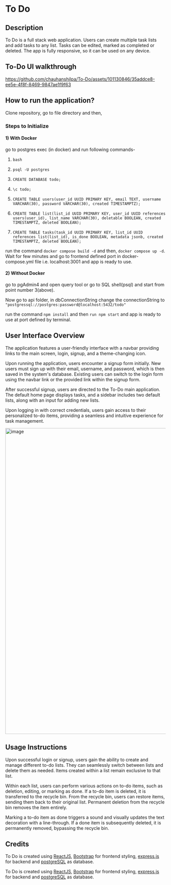 # To Do

## Description

To Do is a full stack web application. Users can create multiple task lists and add tasks to any list. Tasks can be edited, marked as completed or deleted. The app is fully responsive, so it can be used on any device.

## To-Do UI walkthrough

https://github.com/chauhanshilpa/To-Do/assets/101130846/35addce8-ee5e-4f8f-8469-9847ae1f9f63


## How to run the application?

Clone repository, go to file directory and then, 

### Steps to Initialize
 
#### 1) With Docker

 go to postgres exec (in docker) and run following commands-

1.  `bash`

2.  `psql -U postgres`

3.  `CREATE DATABASE todo;`

4.  `\c todo;`

5.  `CREATE TABLE users(user_id UUID PRIMARY KEY, email TEXT, username VARCHAR(30), password VARCHAR(30), created TIMESTAMPTZ);`

6.  `CREATE TABLE list(list_id UUID PRIMARY KEY, user_id UUID references users(user_id), list_name VARCHAR(30), deletable BOOLEAN, created TIMESTAMPTZ, deleted BOOLEAN);`

7.  `CREATE TABLE tasks(task_id UUID PRIMARY KEY, list_id UUID references list(list_id), is_done BOOLEAN, metadata jsonb, created TIMESTAMPTZ, deleted BOOLEAN);`

run the command `docker compose build -d` and then, `docker compose up -d`. Wait for few minutes and go to frontend defined port in docker-compose.yml file i.e. localhost:3001 and app is ready to use.

#### 2) Without Docker

go to pgAdmin4 and open query tool or go to SQL shell(psql) and start from point number 3(above).

 Now go to api folder, in dbConnectionString change the connectionString to `"postgressql://postgres:password@localhost:5432/todo"` 

run the command `npm install` and then `run npm start` and app is ready to use at port defined by terminal.

## User Interface Overview

The application features a user-friendly interface with a navbar providing links to the main screen, login, signup, and a theme-changing icon.

Upon running the application, users encounter a signup form initially. New users must sign up with their email, username, and password, which is then saved in the system's database. Existing users can switch to the login form using the navbar link or the provided link within the signup form.

After successful signup, users are directed to the To-Do main application. The default home page displays tasks, and a sidebar includes two default lists, along with an input for adding new lists.

Upon logging in with correct credentials, users gain access to their personalized to-do items, providing a seamless and intuitive experience for task management.

<img width="960" alt="image" src="https://github.com/chauhanshilpa/To-Do/assets/101130846/67ed720f-6e1f-4052-82a0-ceba42e3eac8">


## Usage Instructions

Upon successful login or signup, users gain the ability to create and manage different to-do lists. They can seamlessly switch between lists and delete them as needed. Items created within a list remain exclusive to that list.

Within each list, users can perform various actions on to-do items, such as deletion, editing, or marking as done. If a to-do item is deleted, it is transferred to the recycle bin. From the recycle bin, users can restore items, sending them back to their original list. Permanent deletion from the recycle bin removes the item entirely.

Marking a to-do item as done triggers a sound and visually updates the text decoration with a line-through. If a done item is subsequently deleted, it is permanently removed, bypassing the recycle bin.

## Credits

 To Do is created using [ReactJS](https://react.dev/), [Bootstrap](https://getbootstrap.com/) for frontend styling, [express.js](https://expressjs.com/) for backend and [postgreSQL](https://www.postgresql.org/) as database. 


 To Do is created using [ReactJS](https://react.dev/), [Bootstrap](https://getbootstrap.com/) for frontend styling, [express.js](https://expressjs.com/) for backend and [postgreSQL](https://www.postgresql.org/) as database. 
